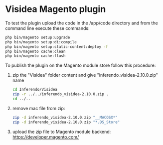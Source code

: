 # Visidea Magento plugin

To test the plugin upload the code in the /app/code directory and from the command line execute these commands:

```sh
php bin/magento setup:upgrade
php bin/magento setup:di:compile
php bin/magento setup:static-content:deploy -f
php bin/magento cache:clean
php bin/magento cache:flush
```

To publish the plugin on the Magento module store follow this procedure:

1. zip the "Visidea" folder content and give "inferendo_visidea-2.10.0.zip" name

    ```sh
    cd Inferendo/Visidea
    zip -r ../../inferendo_visidea-2.10.0.zip .
    cd ../..
    ```

2. remove mac file from zip:

    ```sh
    zip -d inferendo_visidea-2.10.0.zip "__MACOSX*"
    zip -d inferendo_visidea-2.10.0.zip "*.DS_Store"
    ```

3. upload the zip file to Magento module backend: https://developer.magento.com/
